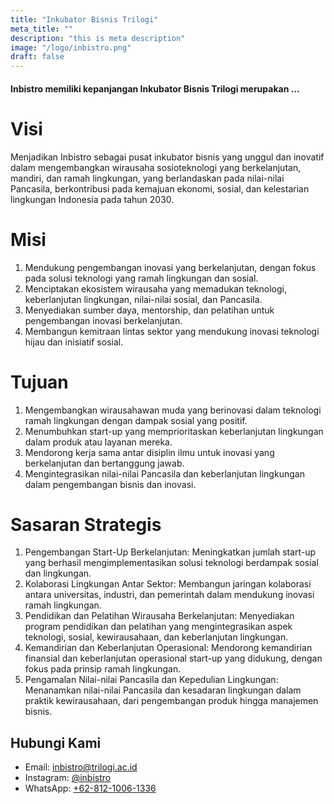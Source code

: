 ```yaml
---
title: "Inkubator Bisnis Trilogi"
meta_title: ""
description: "this is meta description"
image: "/logo/inbistro.png"
draft: false
---
```


#### Inbistro memiliki kepanjangan Inkubator Bisnis Trilogi merupakan ... 

# Visi
Menjadikan Inbistro sebagai pusat inkubator bisnis yang unggul dan inovatif dalam mengembangkan wirausaha sosioteknologi yang berkelanjutan, mandiri, dan ramah lingkungan, yang berlandaskan pada nilai-nilai Pancasila, berkontribusi pada kemajuan ekonomi, sosial, dan kelestarian lingkungan Indonesia pada tahun 2030.

# Misi
1. Mendukung pengembangan inovasi yang berkelanjutan, dengan fokus pada solusi teknologi yang ramah lingkungan dan sosial.
2. Menciptakan ekosistem wirausaha yang memadukan teknologi, keberlanjutan lingkungan, nilai-nilai sosial, dan Pancasila.
3. Menyediakan sumber daya, mentorship, dan pelatihan untuk pengembangan inovasi berkelanjutan.
4. Membangun kemitraan lintas sektor yang mendukung inovasi teknologi hijau dan inisiatif sosial.

# Tujuan
1. Mengembangkan wirausahawan muda yang berinovasi dalam teknologi ramah lingkungan dengan dampak sosial yang positif.
2. Menumbuhkan start-up yang memprioritaskan keberlanjutan lingkungan dalam produk atau layanan mereka.
3. Mendorong kerja sama antar disiplin ilmu untuk inovasi yang berkelanjutan dan bertanggung jawab.
4. Mengintegrasikan nilai-nilai Pancasila dan keberlanjutan lingkungan dalam pengembangan bisnis dan inovasi.

# Sasaran Strategis
1. Pengembangan Start-Up Berkelanjutan: Meningkatkan jumlah start-up yang berhasil
mengimplementasikan solusi teknologi berdampak sosial dan lingkungan.
2. Kolaborasi Lingkungan Antar Sektor: Membangun jaringan kolaborasi antara universitas,
industri, dan pemerintah dalam mendukung inovasi ramah lingkungan.
3. Pendidikan dan Pelatihan Wirausaha Berkelanjutan: Menyediakan program pendidikan dan
pelatihan yang mengintegrasikan aspek teknologi, sosial, kewirausahaan, dan keberlanjutan
lingkungan.
4. Kemandirian dan Keberlanjutan Operasional: Mendorong kemandirian finansial dan
keberlanjutan operasional start-up yang didukung, dengan fokus pada prinsip ramah lingkungan.
5. Pengamalan Nilai-nilai Pancasila dan Kepedulian Lingkungan: Menanamkan nilai-nilai
Pancasila dan kesadaran lingkungan dalam praktik kewirausahaan, dari pengembangan produk hingga manajemen bisnis.

## Hubungi Kami
- Email: [inbistro@trilogi.ac.id](mailto:inbistro@trilogi.ac.id)
- Instagram: [@inbistro](https://ww.instagram.com/inbistro)
- WhatsApp: [+62-812-1006-1336](https://wa.me/6281210061336)